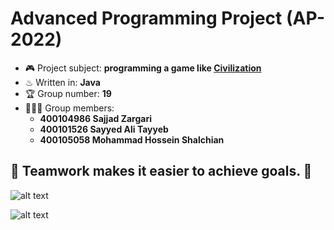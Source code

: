 # Advanced Programming Project (AP-2022)
- 🎮 Project subject: **programming a game like [Civilization](https://www.google.com/search?client=firefox-b-d&q=civilization)**
- ♨ Written in: **Java**
- 🏆 Group number: **19**
- 👨🏻‍💻 Group members:
  - **400104986 Sajjad Zargari**
  - **400101526 Sayyed Ali Tayyeb**
  - **400105058 Mohammad Hossein Shalchian**
  
💯 Teamwork makes it easier to achieve goals. 💯
---
![alt text](https://i.pinimg.com/originals/75/d0/09/75d00916fbefc89fe725d0257fa205db.gif)

![alt text](https://s6.uupload.ir/files/شش_7eal.jpg)


